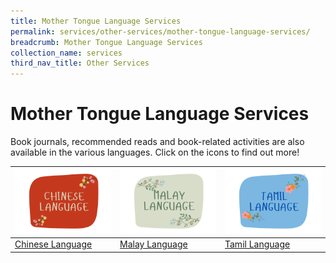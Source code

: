 ```yaml
---
title: Mother Tongue Language Services
permalink: services/other-services/mother-tongue-language-services/
breadcrumb: Mother Tongue Language Services
collection_name: services
third_nav_title: Other Services
---
```

# **Mother Tongue Language Services** 

Book journals, recommended reads and book-related activities are also available in the various languages. 
Click on the icons to find out more!



| [![Alt text for image on Isomer site](/images/mother-tongue-services/Chinese%20Logo.png)](https://childrenandteens.nlb.gov.sg/chinese-language) | [![Alt text for image on Isomer site](/images/mother-tongue-services/Malay%20Logo.png)](https://childrenandteens.nlb.gov.sg/malay-language) | [![Alt text for image on Isomer site](/images/mother-tongue-services/Tamil%20Logo.png)](https://childrenandteens.nlb.gov.sg/tamil-language) |
| -------- | -------- | -------- |
| [Chinese Language](https://childrenandteens.nlb.gov.sg/chinese-language) | [Malay Language](https://childrenandteens.nlb.gov.sg/malay-language)     | [Tamil Language](https://childrenandteens.nlb.gov.sg/tamil-language)    |
